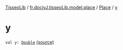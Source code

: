 [TisseoLib](../../index.md) / [fr.docjyJ.tisseoLib.model.place](../index.md) / [Place](index.md) / [y](./y.md)

# y

`val y: `[`Double`](https://kotlinlang.org/api/latest/jvm/stdlib/kotlin/-double/index.html) [(source)](https://github.com/docjyj/tisseoLib/tree/master/src/main/kotlin/fr/docjyJ/tisseoLib/model/place/Place.kt#L38)